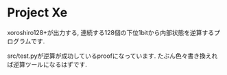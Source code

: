 # Project Xe

xoroshiro128+が出力する, 連続する128個の下位1bitから内部状態を逆算するプログラムです.

src/test.pyが逆算が成功しているproofになっています. たぶん色々書き換えれば逆算ツールになるはずです.